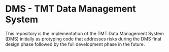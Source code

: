 # DMS - TMT Data Management System
This repository is the implementation of the TMT Data Management System (DMS) initially as protyping code that addresses risks during the DMS final design phase followed by the full development phase in the future.
